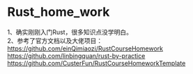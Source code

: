 # Rust_home_work
1、确实刚刚入门Rust，很多知识点没学明白。<br />
2、参考了官方文档以及大佬项目：<br />
  https://github.com/einQimiaozi/RustCourseHomework<br />
  https://github.com/linbingquan/rust-by-practice<br />
  https://github.com/CusterFun/RustCourseHomeworkTemplate
